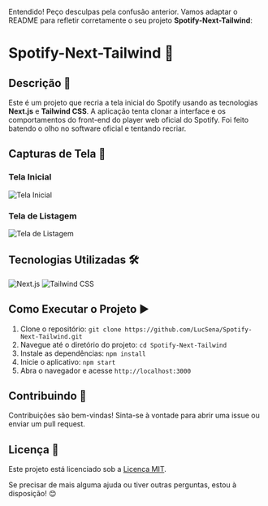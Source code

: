 Entendido! Peço desculpas pela confusão anterior. Vamos adaptar o README para refletir corretamente o seu projeto **Spotify-Next-Tailwind**:

# Spotify-Next-Tailwind 🎵

## Descrição 📄
Este é um projeto que recria a tela inicial do Spotify usando as tecnologias **Next.js** e **Tailwind CSS**. A aplicação tenta clonar a interface e os comportamentos do front-end do player web oficial do Spotify. Foi feito batendo o olho no software oficial e tentando recriar.

## Capturas de Tela 📸
<!-- Adicione suas capturas de tela aqui -->

### Tela Inicial
![Tela Inicial](public/imgit/Home.jpg)

### Tela de Listagem
![Tela de Listagem](public/imgit/List.jpg)

## Tecnologias Utilizadas 🛠️
![Next.js](https://img.shields.io/badge/Next.js-%2320232a.svg?style=for-the-badge&logo=next.js&logoColor=%2361DAFB)
![Tailwind CSS](https://img.shields.io/badge/Tailwind_CSS-00D0B1?style=for-the-badge&logo=tailwind-css&logoColor=white)

## Como Executar o Projeto ▶️
1. Clone o repositório: `git clone https://github.com/LucSena/Spotify-Next-Tailwind.git`
2. Navegue até o diretório do projeto: `cd Spotify-Next-Tailwind`
3. Instale as dependências: `npm install`
4. Inicie o aplicativo: `npm start`
5. Abra o navegador e acesse `http://localhost:3000`


## Contribuindo 🤝
Contribuições são bem-vindas! Sinta-se à vontade para abrir uma issue ou enviar um pull request.

## Licença 📜
Este projeto está licenciado sob a [Licença MIT](LICENSE).

Se precisar de mais alguma ajuda ou tiver outras perguntas, estou à disposição! 😊
